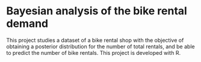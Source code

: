 # Bayesian analysis of the bike rental demand
This project studies a dataset of a bike rental shop with the objective of obtaining a posterior distribution for the number of total rentals, and be able to predict the number of bike rentals. This project is developed with R. 
